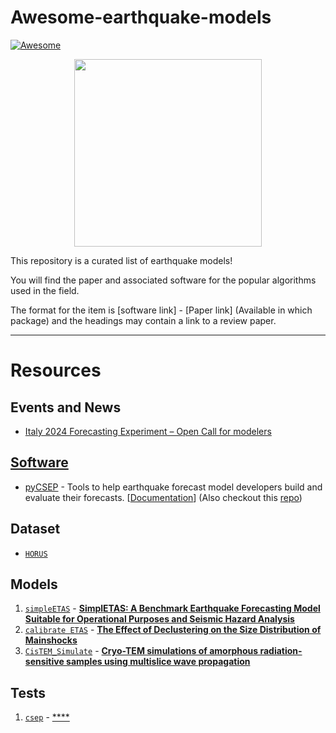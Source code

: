 # Awesome-earthquake-models
[![Awesome](https://awesome.re/badge.svg)](https://awesome.re)

<div align="center">
    <img src="https://github.com/phonchi/Computational-CryoET/assets/11373055/ba4ce0de-edf7-4d69-8ff9-b59cd0635b06" width="300">
</div>

This repository is a curated list of earthquake models!

You will find the paper and associated software for the popular algorithms used in the field.

The format for the item is [software link] - [Paper link] (Available in which package) and the headings may contain a link to a review paper.

---


# Resources

## Events and News
* [Italy 2024 Forecasting Experiment – Open Call for modelers](https://cseptesting.org/italy2024experiment/)

## [Software](http://3dem.ucsd.edu/software.shtm)
* [pyCSEP](https://pubs.geoscienceworld.org/ssa/srl/article-abstract/93/5/2858/615824/pyCSEP-A-Python-Toolkit-for-Earthquake-Forecast) - Tools to help earthquake forecast model developers build and evaluate their forecasts. [[Documentation](https://github.com/SCECCode/pycsep)] (Also checkout this [repo](https://github.com/Biondini/pyCSEP_followup_paper))

## Dataset
* [`HORUS`](https://horus.bo.ingv.it/)

## Models
1. [`simpleETAS`](https://github.com/smancini2/simplETAS/) - [**SimplETAS: A Benchmark Earthquake Forecasting Model Suitable for Operational Purposes and Seismic Hazard Analysis**](https://pubs.geoscienceworld.org/ssa/srl/article-abstract/95/1/38/628378/SimplETAS-A-Benchmark-Earthquake-Forecasting-Model?redirectedFrom=fulltext)
2. [`calibrate ETAS`](https://github.com/lmizrahi/etas) - [**The Effect of Declustering on the Size Distribution of Mainshocks**](https://pubs.geoscienceworld.org/ssa/srl/article-abstract/92/4/2333/594794/The-Effect-of-Declustering-on-the-Size?redirectedFrom=fulltext)
3. [`CisTEM_Simulate`](https://github.com/timothygrant80/cisTEM/blob/master/src/programs/simulate/simulate.cpp) - [**Cryo-TEM simulations of amorphous radiation-sensitive samples using multislice wave propagation**](https://www.biorxiv.org/content/10.1101/2021.02.19.431636v2)

## Tests
1. [`csep`](https://github.com/bayonato89/Reproducibility-hybrids) - [****]()
